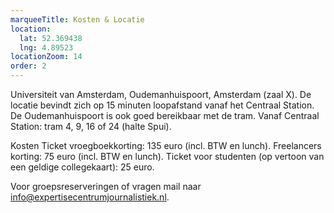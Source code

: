 ```yaml
---
marqueeTitle: Kosten & Locatie
location:
  lat: 52.369438
  lng: 4.89523
locationZoom: 14
order: 2
---
```

Universiteit van Amsterdam, Oudemanhuispoort, Amsterdam (zaal X). De locatie bevindt zich op 15 minuten loopafstand vanaf het Centraal Station. De Oudemanhuispoort is ook goed bereikbaar met de tram. Vanaf Centraal Station: tram 4, 9, 16 of 24 (halte Spui).

Kosten
Ticket vroegboekkorting: 135 euro (incl. BTW en lunch).
Freelancers korting: 75 euro (incl. BTW en lunch).
Ticket voor studenten (op vertoon van een geldige collegekaart): 25 euro.

Voor groepsreserveringen of vragen mail naar [info@expertisecentrumjournalistiek.nl](mailto:info@expertisecentrumjournalistiek.nl).
